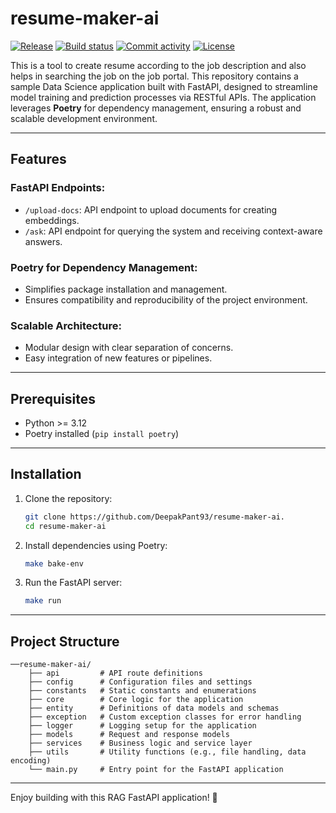 # resume-maker-ai

[![Release](https://img.shields.io/github/v/release/DeepakPant93/resume-maker-ai)](https://img.shields.io/github/v/release/DeepakPant93/resume-maker-ai)
[![Build status](https://img.shields.io/github/actions/workflow/status/DeepakPant93/resume-maker-ai/test-check-build.yml?branch=main)](https://github.com/DeepakPant93/resume-maker-ai/actions/workflows/test-check-build.yml?query=branch%3Amain)
[![Commit activity](https://img.shields.io/github/commit-activity/m/DeepakPant93/resume-maker-ai)](https://img.shields.io/github/commit-activity/m/DeepakPant93/resume-maker-ai)
[![License](https://img.shields.io/github/license/DeepakPant93/resume-maker-ai)](https://img.shields.io/github/license/DeepakPant93/resume-maker-ai)

This is a tool to create resume according to the job description and also helps in searching the job on the job portal.
This repository contains a sample Data Science application built with FastAPI, designed to streamline model training and prediction processes via RESTful APIs. The application leverages **Poetry** for dependency management, ensuring a robust and scalable development environment.

---

## Features

### FastAPI Endpoints:

-   `/upload-docs`: API endpoint to upload documents for creating embeddings.
-   `/ask`: API endpoint for querying the system and receiving context-aware answers.

### Poetry for Dependency Management:

-   Simplifies package installation and management.
-   Ensures compatibility and reproducibility of the project environment.

### Scalable Architecture:

-   Modular design with clear separation of concerns.
-   Easy integration of new features or pipelines.

---

## Prerequisites

-   Python >= 3.12
-   Poetry installed (`pip install poetry`)

---

## Installation

1. Clone the repository:

    ```bash
    git clone https://github.com/DeepakPant93/resume-maker-ai.
    cd resume-maker-ai
    ```

2. Install dependencies using Poetry:

    ```bash
    make bake-env
    ```

3. Run the FastAPI server:

    ```bash
    make run
    ```

---

## Project Structure

```plaintext
──resume-maker-ai/
    ├── api         # API route definitions
    ├── config      # Configuration files and settings
    ├── constants   # Static constants and enumerations
    ├── core        # Core logic for the application
    ├── entity      # Definitions of data models and schemas
    ├── exception   # Custom exception classes for error handling
    ├── logger      # Logging setup for the application
    ├── models      # Request and response models
    ├── services    # Business logic and service layer
    ├── utils       # Utility functions (e.g., file handling, data encoding)
    └── main.py     # Entry point for the FastAPI application
```

---

Enjoy building with this RAG FastAPI application! 🚀

